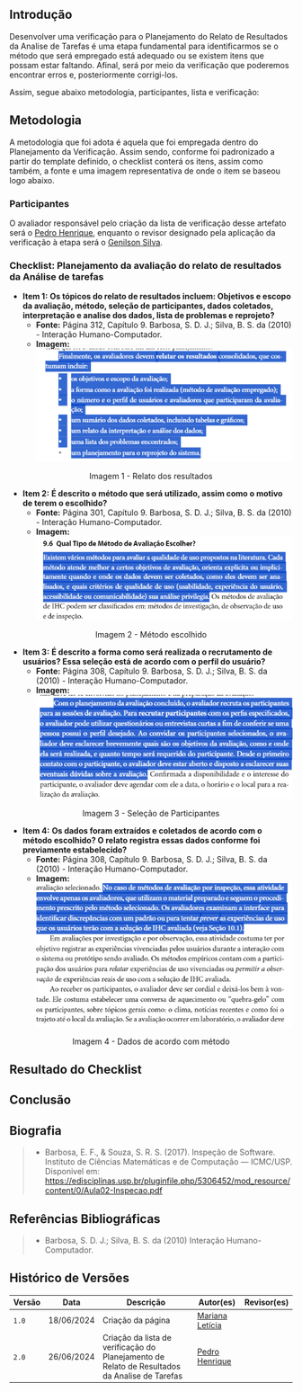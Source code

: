 ## Introdução
Desenvolver uma verificação para o Planejamento do Relato de Resultados da Analise de Tarefas é uma etapa fundamental para identificarmos se o método que será empregado está adequado ou se existem itens que possam estar faltando. Afinal, será por meio da verificação que poderemos encontrar erros e, posteriormente corrigi-los. 

Assim, segue abaixo metodologia, participantes, lista e verificação:

## Metodologia
A metodologia que foi adota é aquela que foi empregada dentro do Planejamento da Verificação. Assim sendo, conforme foi padronizado a partir do template definido, o checklist conterá os itens, assim como também, a fonte e uma imagem representativa de onde o item se baseou logo abaixo. 

### Participantes
O avaliador responsável pelo criação da lista de verificação desse artefato será o [Pedro Henrique](https://github.com/PedroHhenriq), enquanto o revisor designado pela aplicação da verificação à etapa será o [Genilson Silva](https://github.com/GenilsonJrs).

### Checklist: Planejamento da avaliação do relato de resultados da Análise de tarefas
<!-- template de checklist -->
<!-- - **Item 1:** (COLOCAR DESCRIÇÃO AQUI)
    - **Fonte:** 
    - **Imagem:**
    <br>

    <center>

    ![](img/)

    </center>

    <p style="text-align: center">Figura 1: (COLOCAR A DESCRIÇÃO DA PERGUNTA QUI)</p>

- **Item 2:** (COLOCAR DESCRIÇÃO)
    - **Fonte:** (COLOCAR FONTE AQUI)
    - **Imagem:** 
    <br>

    <center>

    ![](img/)

    </center>

    <p style="text-align: center">Figura 2: (COLOCAR A LEGENDA AQUI)</p>


- **Item 3:** (COLOCAR DESCRIÇÃO)
    - **Fonte:** (COLOCAR FONTE AQUI)
    - **Imagem:**
    <br>

    <center>

    ![](img/)

    </center>

    <p style="text-align: center">Figura 3: (COLOCAR A LEGENDA AQUI)</p>

- **Item 4:** 
    - **Fonte:** 
    - **Imagem:**
    <br>

    <center>

    ![](img/)

    </center>

    <p style="text-align: center">Figura 4: (COLOCAR A LEGENDA AQUI)</p>

- **Item 5:** (COLOCAR DESCRIÇÃO)
    - **Fonte:** (INSERIR FONTE)
    - **Imagem:**
    <br>

    <center>

    ![](img/)

    </center>

    <p style="text-align: center">Figura 5: (COLOCAR LEGENDA AQUI)</p> -->


- **Item 1:** **Os tópicos do relato de resultados incluem: Objetivos e escopo da avaliação, método, seleção de participantes, dados coletados, interpretação e analise dos dados, lista de problemas e reprojeto?** 
    - **Fonte:** Página 312, Capítulo 9. Barbosa, S. D. J.; Silva, B. S. da (2010) - Interação Humano-Computador.
    - **Imagem:** ![](img/Plan_Rel_R_1.png)
<p align="center">Imagem 1 - Relato dos resultados  </p>

- **Item 2:** **É descrito o método que será utilizado, assim como o motivo de terem o escolhido?** 
    - **Fonte:** Página 301, Capítulo 9. Barbosa, S. D. J.; Silva, B. S. da (2010) - Interação Humano-Computador.
    - **Imagem:** ![](img/Plan_Rel_R_2.png)
<p align="center">Imagem 2 - Método escolhido </p>

- **Item 3:** **É descrito a forma como será realizada o recrutamento de usuários? Essa seleção está de acordo com o perfil do usuário?** 
    - **Fonte:** Página 308, Capítulo 9. Barbosa, S. D. J.; Silva, B. S. da (2010) - Interação Humano-Computador.
    - **Imagem:** ![](img/Plan_Rel_R_3.png)
<p align="center">Imagem 3 -  Seleção de Participantes </p>

- **Item 4:** **Os dados foram extraídos e coletados de acordo com o método escolhido? O relato registra essas dados conforme foi previamente estabelecido?** 
    - **Fonte:** Página 308, Capítulo 9. Barbosa, S. D. J.; Silva, B. S. da (2010) - Interação Humano-Computador.
    - **Imagem:** ![](img/Plan_Rel_R_4.png)
<p align="center">Imagem 4 - Dados de acordo com método </p>

## Resultado do Checklist
 <!-- template de VERIFICAÇÃO -->

<!-- 
| Item | Descrição      | Versão do Artefato | Avaliação      | Descrição do problema | Sugestão de Ação Corretiva | Observações |
| ---- | -------------- | ------------------ | -------------- | --------------------- | -------------------------- | ----------- |
|  1   | (COLOCAR DECRIÇÃO DO ITEM 1 AQUI) | (COLOCAR SE ESTÁ CONFORME OU NÃO CONFORME) |  | |
|  2   | (COLOCAR DECRIÇÃO DO ITEM 2 AQUI) | (COLOCAR VERSÃO AQUI) | (COLOCAR SE ESTÁ CONFORME OU NÃO CONFORME)|  |   |  |
|  3   | (COLOCAR DECRIÇÃO DO ITEM 3 AQUI) | (COLOCAR VERSÃO AQUI)| (COLOCAR SE ESTÁ CONFORME OU NÃO CONFORME) | |  | 
|  4   | (COLOCAR DECRIÇÃO DO ITEM 4 AQUI) | (COLOCAR VERSÃO AQUI) | (COLOCAR SE ESTÁ CONFORME OU NÃO CONFORME)  | | | |
|  5   | (COLOCAR DECRIÇÃO DO ITEM 5 AQUI) | (COLOCAR VERSÃO AQUI)| (COLOCAR SE ESTÁ CONFORME OU NÃO CONFORME)  | | |  |
<p style="text-align: center">Tabela (COLQUE O NUMERO DA TABELA AQUI): (COLOQUE O TÍTULO DA TABELA AQUI)</p>
<p style="text-align: center">Fonte: (COLOQUE SEU NOME AQUI), 2024</p>

<iframe width="560" height="315" 
src="(COLOQUE O LINK EMBED AQUI)" 
title="YouTube video player" frameborder="0" allow="accelerometer; autoplay; clipboard-write; encrypted-media; gyroscope; picture-in-picture; web-share" referrerpolicy="strict-origin-when-cross-origin" allowfullscreen></iframe>

<p style="text-align: center">Vídeo (COLOQUE O NUMERO DO VÍDEO AQUI): (COLOQUE O TÍTULO DO VÍDEO AQUI).</p>
<p style="text-align: center">Fonte: (COLOQUE SEU NOME AQUI), 2024</p> -->

## Conclusão

## Biografia
>- Barbosa, E. F., & Souza, S. R. S. (2017). Inspeção de Software. Instituto de Ciências Matemáticas e de Computação — ICMC/USP. Disponivel em: https://edisciplinas.usp.br/pluginfile.php/5306452/mod_resource/content/0/Aula02-Inspecao.pdf

## Referências Bibliográficas
> - Barbosa, S. D. J.; Silva, B. S. da (2010) Interação Humano-Computador.

## Histórico de Versões

| Versão |    Data    | Descrição                                 | Autor(es)                                       | Revisor(es)                                    |
| ------ | :--------: | ----------------------------------------- | ----------------------------------------------- | ---------------------------------------------- |
| `1.0`   | 18/06/2024 | Criação da página                         | [Mariana Letícia](https://github.com/Marianannn) |   |
| `2.0`   | 26/06/2024 | Criação da lista de verificação do Planejamento de Relato de Resultados da Analise de Tarefas                   | [Pedro Henrique](https://github.com/PedroHhenriq) |   |